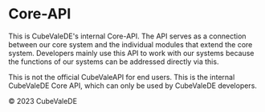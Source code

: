 # Core-API

This is CubeValeDE's internal Core-API. The API serves as a connection between our core system and the individual modules that extend the core system.
Developers mainly use this API to work with our systems because the functions of our systems can be addressed directly via this.

This is not the official CubeValeAPI for end users.
This is the internal CubeValeDE Core API, which can only be used by CubeValeDE developers.

© 2023 CubeValeDE
